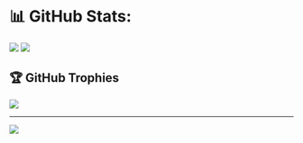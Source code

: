 # 📊 GitHub Stats:
[![](https://github-readme-stats-ruby-sigma-10.vercel.app/api?username=KarbitsCode&theme=transparent&hide_border=false&show_icons=true&include_all_commits=true)](https://tiny.one/readme-stats)
[![](https://github-readme-streak-stats.herokuapp.com/?user=KarbitsCode&theme=transparent&hide_border=false&mode=weekly)](https://git.io/streak-stats)

## 🏆 GitHub Trophies
[![](https://github-profile-trophy.vercel.app/?username=KarbitsCode&theme=algolia&no-frame=false&no-bg=true&margin-w=4&column=-1)](https://github.com/ryo-ma/github-profile-trophy)

---
[![](https://visitcount.itsvg.in/api?id=KarbitsCode&icon=3&color=0)](https://visitcount.itsvg.in)

<!-- Proudly created with GPRM ( https://gprm.itsvg.in ) -->
